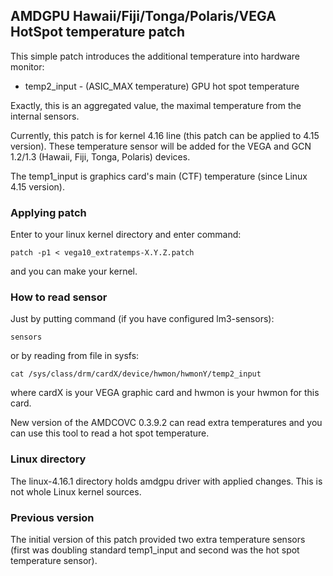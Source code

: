 ## AMDGPU Hawaii/Fiji/Tonga/Polaris/VEGA HotSpot temperature patch

This simple patch introduces the additional temperature into hardware monitor:

* temp2_input - (ASIC_MAX temperature) GPU hot spot temperature

Exactly, this is an aggregated value, the maximal temperature from the internal sensors.

Currently, this patch is for kernel 4.16 line (this patch can be applied to 4.15 version).
These temperature sensor will be added for the VEGA and GCN 1.2/1.3
(Hawaii, Fiji, Tonga, Polaris) devices.

The temp1_input is graphics card's main (CTF) temperature (since Linux 4.15 version).

### Applying patch

Enter to your linux kernel directory and enter command:

```
patch -p1 < vega10_extratemps-X.Y.Z.patch
```

and you can make your kernel.

### How to read sensor

Just by putting command (if you have configured lm3-sensors):

```
sensors
```

or by reading from file in sysfs:

```
cat /sys/class/drm/cardX/device/hwmon/hwmonY/temp2_input
```

where cardX is your VEGA graphic card and hwmon is your hwmon for this card.

New version of the AMDCOVC 0.3.9.2 can read extra temperatures and
you can use this tool to read a hot spot temperature.

### Linux directory

The linux-4.16.1 directory holds amdgpu driver with applied changes.
This is not whole Linux kernel sources.

### Previous version

The initial version of this patch provided two extra temperature sensors
(first was doubling standard temp1_input and second was the hot spot temperature sensor).
